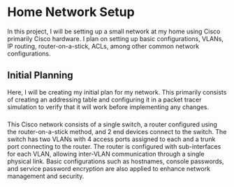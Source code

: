 # Home Network Setup

In this project, I will be setting up a small network at my home using Cisco primarily Cisco hardware. I plan on setting up basic configurations, VLANs, IP routing, router-on-a-stick, ACLs, among other common network configurations.

## Initial Planning

Here, I will be creating my initial plan for my network. This primarily consists of creating an addressing table and configuring it in a packet tracer simulation to verify that it will work before implementing any changes.

### 

This Cisco network consists of a single switch, a router configured using the router-on-a-stick method, and 2 end devices connect to the switch. The switch has two VLANs with 4 access ports assigned to each and a trunk port connecting to the router. The router is configured with sub-interfaces for each VLAN, allowing inter-VLAN communication through a single physical link. Basic configurations such as hostnames, console passwords, and service password encryption are also applied to enhance network management and security.

